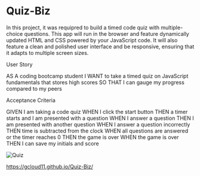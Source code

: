 # Quiz-Biz

In this project, it was requipred to build a timed code quiz with multiple-choice questions. This app will run in the browser and feature dynamically updated HTML and CSS powered by your JavaScript code. It will also feature a clean and polished user interface and be responsive, ensuring that it adapts to multiple screen sizes.

User Story

AS A coding bootcamp student
I WANT to take a timed quiz on JavaScript fundamentals that stores high scores
SO THAT I can gauge my progress compared to my peers

Acceptance Criteria

GIVEN I am taking a code quiz
WHEN I click the start button
THEN a timer starts and I am presented with a question
WHEN I answer a question
THEN I am presented with another question
WHEN I answer a question incorrectly
THEN time is subtracted from the clock
WHEN all questions are answered or the timer reaches 0
THEN the game is over
WHEN the game is over
THEN I can save my initials and score


![Quiz](https://user-images.githubusercontent.com/67169488/88598857-dee7e080-d02f-11ea-9c6f-3f65d2448a66.png)


https://gcloud11.github.io/Quiz-Biz/
